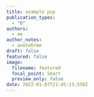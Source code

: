 ```yaml
---
title: example pup
publication_types:
  - "0"
authors:
  - me
author_notes:
  - anotehrme
draft: false
featured: false
image:
  filename: featured
  focal_point: Smart
  preview_only: false
date: 2022-01-07T21:45:13.550Z
---
```

